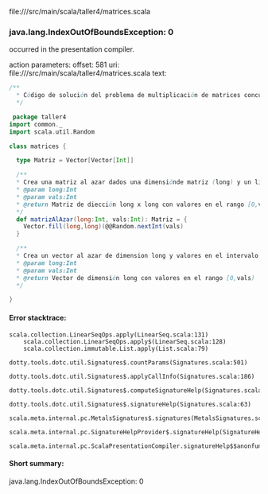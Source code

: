 file://<WORKSPACE>/src/main/scala/taller4/matrices.scala
### java.lang.IndexOutOfBoundsException: 0

occurred in the presentation compiler.

action parameters:
offset: 581
uri: file://<WORKSPACE>/src/main/scala/taller4/matrices.scala
text:
```scala
/**
  * Código de solución del problema de multiplicación de matrices concurrente
  */

 package taller4
import common._
import scala.util.Random

class matrices {

  type Matriz = Vector[Vector[Int]]

  /**
  * Crea una matriz al azar dados una dimensiónde matriz (long) y un limite (vals) de valores que va contener la matriz, es decir los valores están en el intervalo [0,vals)
  * @param long:Int
  * @param vals:Int
  * @return Matriz de diección long x long con valores en el rango [0,vals)
  */ 
  def matrizAlAzar(long:Int, vals:Int): Matriz = {
    Vector.fill(long,long)(@@Random.nextInt(vals)
  }

  /**
  * Crea un vector al azar de dimension long y valores en el intervalo [0,vals)
  * @param long:Int
  * @param vals:Int
  * @return Vector de dimensión long con valores en el rango [0,vals)
  */

}

```



#### Error stacktrace:

```
scala.collection.LinearSeqOps.apply(LinearSeq.scala:131)
	scala.collection.LinearSeqOps.apply$(LinearSeq.scala:128)
	scala.collection.immutable.List.apply(List.scala:79)
	dotty.tools.dotc.util.Signatures$.countParams(Signatures.scala:501)
	dotty.tools.dotc.util.Signatures$.applyCallInfo(Signatures.scala:186)
	dotty.tools.dotc.util.Signatures$.computeSignatureHelp(Signatures.scala:94)
	dotty.tools.dotc.util.Signatures$.signatureHelp(Signatures.scala:63)
	scala.meta.internal.pc.MetalsSignatures$.signatures(MetalsSignatures.scala:17)
	scala.meta.internal.pc.SignatureHelpProvider$.signatureHelp(SignatureHelpProvider.scala:51)
	scala.meta.internal.pc.ScalaPresentationCompiler.signatureHelp$$anonfun$1(ScalaPresentationCompiler.scala:375)
```
#### Short summary: 

java.lang.IndexOutOfBoundsException: 0